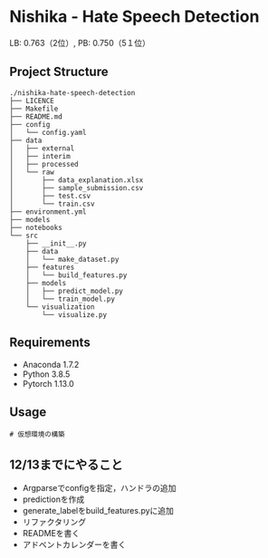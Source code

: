 # Nishika - Hate Speech Detection

LB: 0.763（2位）, PB: 0.750（5１位）

## Project Structure

```
./nishika-hate-speech-detection
├── LICENCE
├── Makefile
├── README.md
├── config
│   └── config.yaml
├── data
│   ├── external
│   ├── interim
│   ├── processed
│   └── raw
│       ├── data_explanation.xlsx
│       ├── sample_submission.csv
│       ├── test.csv
│       └── train.csv
├── environment.yml
├── models
├── notebooks
└── src
    ├── __init__.py
    ├── data
    │   └── make_dataset.py
    ├── features
    │   └── build_features.py
    ├── models
    │   ├── predict_model.py
    │   └── train_model.py
    └── visualization
        └── visualize.py
```

## Requirements

- Anaconda 1.7.2
- Python 3.8.5
- Pytorch 1.13.0

## Usage

```
# 仮想環境の構築

```

## 12/13までにやること

- Argparseでconfigを指定，ハンドラの追加
- predictionを作成
- generate_labelをbuild_features.pyに追加
- リファクタリング
- READMEを書く
- アドベントカレンダーを書く
